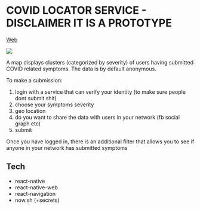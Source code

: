 # COVID LOCATOR SERVICE - DISCLAIMER IT IS A PROTOTYPE

[Web](https://covidlocator.now.sh/)

![](demo.gif)

A map displays clusters (categorized by severity) of users having submitted COVID related symptoms.
The data is by default anonymous.

To make a submission:

1. login with a service that can verify your identity (to make sure people dont submit shit)
2. choose your symptoms severity
3. geo location
4. do you want to share the data with users in your network (fb social graph etc)
5. submit

Once you have logged in, there is an additional filter that allows you to see if anyone
in your network has submitted symptoms

## Tech

- react-native
- react-native-web
- react-navigation
- now.sh (+secrets)
